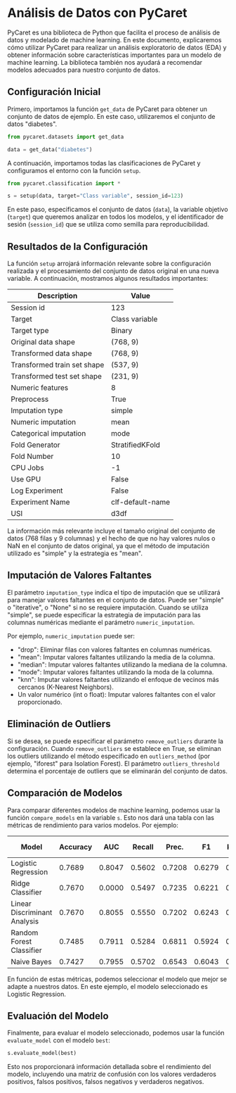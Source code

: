 ﻿# Análisis de Datos con PyCaret

PyCaret es una biblioteca de Python que facilita el proceso de análisis de datos y modelado de machine learning. En este documento, explicaremos cómo utilizar PyCaret para realizar un análisis exploratorio de datos (EDA) y obtener información sobre características importantes para un modelo de machine learning. La biblioteca también nos ayudará a recomendar modelos adecuados para nuestro conjunto de datos.

## Configuración Inicial

Primero, importamos la función `get_data` de PyCaret para obtener un conjunto de datos de ejemplo. En este caso, utilizaremos el conjunto de datos "diabetes".

```python
from pycaret.datasets import get_data

data = get_data("diabetes")
```

A continuación, importamos todas las clasificaciones de PyCaret y configuramos el entorno con la función `setup`.

```python
from pycaret.classification import *

s = setup(data, target="Class variable", session_id=123)
```

En este paso, especificamos el conjunto de datos (`data`), la variable objetivo (`target`) que queremos analizar en todos los modelos, y el identificador de sesión (`session_id`) que se utiliza como semilla para reproducibilidad.

## Resultados de la Configuración

La función `setup` arrojará información relevante sobre la configuración realizada y el procesamiento del conjunto de datos original en una nueva variable. A continuación, mostramos algunos resultados importantes:

| Description                  | Value           |
|-----------------------------|------------------|
| Session id                  | 123              |
| Target                        | Class variable  |
| Target type                | Binary            |
| Original data shape     | (768, 9)         |
| Transformed data shape | (768, 9)         |
| Transformed train set shape | (537, 9)     |
| Transformed test set shape   | (231, 9)      |
| Numeric features         | 8                  |
| Preprocess                 | True              |
| Imputation type           | simple            |
| Numeric imputation     | mean             |
| Categorical imputation | mode             |
| Fold Generator           | StratifiedKFold|
| Fold Number              | 10                |
| CPU Jobs                    | -1                 |
| Use GPU                    | False            |
| Log Experiment           | False            |
| Experiment Name       | clf-default-name|
| USI                             | d3df             |

La información más relevante incluye el tamaño original del conjunto de datos (768 filas y 9 columnas) y el hecho de que no hay valores nulos o NaN en el conjunto de datos original, ya que el método de imputación utilizado es "simple" y la estrategia es "mean".

## Imputación de Valores Faltantes

El parámetro `imputation_type` indica el tipo de imputación que se utilizará para manejar valores faltantes en el conjunto de datos. Puede ser "simple" o "iterative", o "None" si no se requiere imputación. Cuando se utiliza "simple", se puede especificar la estrategia de imputación para las columnas numéricas mediante el parámetro `numeric_imputation`.

Por ejemplo, `numeric_imputation` puede ser:

- "drop": Eliminar filas con valores faltantes en columnas numéricas.
- "mean": Imputar valores faltantes utilizando la media de la columna.
- "median": Imputar valores faltantes utilizando la mediana de la columna.
- "mode": Imputar valores faltantes utilizando la moda de la columna.
- "knn": Imputar valores faltantes utilizando el enfoque de vecinos más cercanos (K-Nearest Neighbors).
- Un valor numérico (int o float): Imputar valores faltantes con el valor proporcionado.

## Eliminación de Outliers

Si se desea, se puede especificar el parámetro `remove_outliers` durante la configuración. Cuando `remove_outliers` se establece en True, se eliminan los outliers utilizando el método especificado en `outliers_method` (por ejemplo, "iforest" para Isolation Forest). El parámetro `outliers_threshold` determina el porcentaje de outliers que se eliminarán del conjunto de datos.

## Comparación de Modelos

Para comparar diferentes modelos de machine learning, podemos usar la función `compare_models` en la variable `s`. Esto nos dará una tabla con las métricas de rendimiento para varios modelos. Por ejemplo:

| Model                         | Accuracy | AUC    | Recall | Prec. | F1      | Kappa | MCC   | TT (Sec) |
|------------------------------|----------|--------|--------|-------|---------|--------|--------|---------|
| Logistic Regression   | 0.7689   | 0.8047 | 0.5602 | 0.7208| 0.6279| 0.4641| 0.4736| 0.8230 |
| Ridge Classifier           | 0.7670   | 0.0000 | 0.5497 | 0.7235| 0.6221| 0.4581| 0.4690| 0.0170 |
| Linear Discriminant Analysis | 0.7670   | 0.8055 | 0.5550 | 0.7202| 0.6243| 0.4594| 0.4695| 0.0300 |
| Random Forest Classifier | 0.7485   | 0.7911 | 0.5284 | 0.6811| 0.5924| 0.4150| 0.4238| 0.1170 |
| Naive Bayes                   | 0.7427   | 0.7955 | 0.5702 | 0.6543| 0.6043| 0.4156| 0.4215| 0.0220 |

En función de estas métricas, podemos seleccionar el modelo que mejor se adapte a nuestros datos. En este ejemplo, el modelo seleccionado es Logistic Regression.

## Evaluación del Modelo

Finalmente, para evaluar el modelo seleccionado, podemos usar la función `evaluate_model` con el modelo `best`:

```python
s.evaluate_model(best)
```

Esto nos proporcionará información detallada sobre el rendimiento del modelo, incluyendo una matriz de confusión con los valores verdaderos positivos, falsos positivos, falsos negativos y verdaderos negativos.